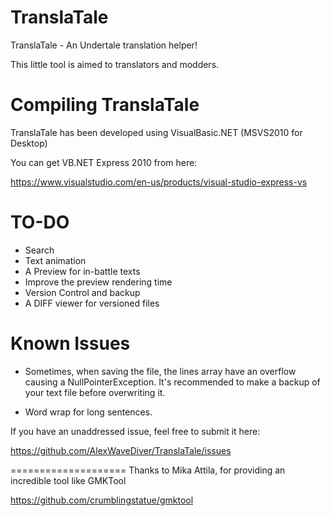 # TranslaTale
TranslaTale - An Undertale translation helper!

This little tool is aimed to translators and modders.

Compiling TranslaTale
====================
TranslaTale has been developed using VisualBasic.NET (MSVS2010 for Desktop)

You can get VB.NET Express 2010 from here:

https://www.visualstudio.com/en-us/products/visual-studio-express-vs


TO-DO
====================
* Search
* Text animation
* A Preview for in-battle texts
* Improve the preview rendering time
* Version Control and backup
* A DIFF viewer for versioned files


Known Issues
====================
* Sometimes, when saving the file, the lines array have an overflow causing a NullPointerException. It's recommended to make a backup of your text file before overwriting it.

* Word wrap for long sentences.

If you have an unaddressed issue, feel free to submit it here:

https://github.com/AlexWaveDiver/TranslaTale/issues


====================
Thanks to Mika Attila, for providing an incredible tool like GMKTool

https://github.com/crumblingstatue/gmktool
